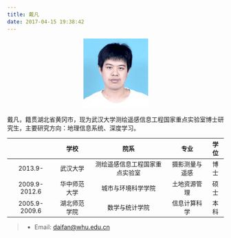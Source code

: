 ```yaml
---
title: 戴凡
date: 2017-04-15 19:38:42
---
```


<div align=center>
<img src = "df.png"/>
</div>

戴凡，籍贯湖北省黄冈市，现为武汉大学测绘遥感信息工程国家重点实验室博士研究生，主要研究方向：地理信息系统、深度学习。

|     | 学校 | 院系  |  专业  |  学位  |
| :-----: | :------: | :-----:  | :-----: | :-----: |
| 2013.9-    | 武汉大学 | 测绘遥感信息工程国家重点实验室 |  摄影测量与遥感  |  博士 |
| 2009.9-2012.6    | 华中师范大学 | 城市与环境科学学院   |  土地资源管理  | 硕士  |
| 2005.9-2009.6    | 湖北师范学院 | 数学与统计学院   |  信息计算科学  |  本科 |

> * Email: <daifan@whu.edu.cn>